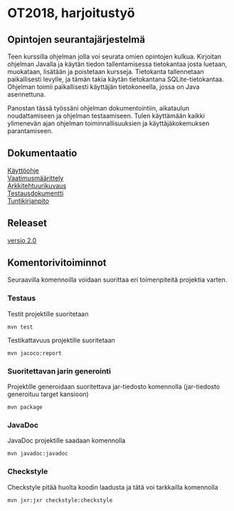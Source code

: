 # OT2018, harjoitustyö  

## Opintojen seurantajärjestelmä

Teen kurssilla ohjelman jolla voi seurata omien opintojen kulkua. Kirjoitan ohjelman Javalla ja käytän tiedon tallentamisessa
tietokantaa josta luetaan, muokataan, lisätään ja poistetaan kursseja. Tietokanta tallennetaan paikallisesti levylle, ja
tämän takia käytän tietokantana SQLite-tietokantaa. Ohjelman toimii paikallisesti käyttäjän tietokoneella, jossa on Java asennettuna.
  
Panostan tässä työssäni ohjelman dokumentointiin, aikataulun noudattamiseen ja ohjelman testaamiseen. Tulen käyttämään kaikki ylimenevän ajan ohjelman toiminnallisuuksien ja käyttäjäkokemuksen parantamiseen.


## Dokumentaatio
[Käyttöohje](https://github.com/joonissi/ot-harjoitustyo/blob/master/dokumentaatio/kayttoohje.md)  
[Vaatimusmäärittely](https://github.com/joonissi/ot-harjoitustyo/blob/master/dokumentaatio/vaatimusmaarittely.md)  
[Arkkitehtuurikuvaus](https://github.com/joonissi/ot-harjoitustyo/blob/master/dokumentaatio/arkkitehtuuri.md)  
[Testausdokumentti](https://github.com/joonissi/ot-harjoitustyo/blob/master/dokumentaatio/testaus.md)  
[Tuntikirjanpito](https://github.com/joonissi/ot-harjoitustyo/blob/master/dokumentaatio/tuntikirjanpito.md)  

## Releaset

[versio 2.0](https://github.com/joonissi/ot-harjoitustyo/releases/tag/2.0)

## Komentorivitoiminnot
Seuraavilla komennoilla voidaan suorittaa eri toimenpiteitä projektia varten.

### Testaus  
Testit projektille suoritetaan  
```
mvn test
```
Testikattavuus projektille suoritetaan  
```
mvn jacoco:report
```
  
### Suoritettavan jarin generointi  
Projektille generoidaan suoritettava jar-tiedosto komennolla (jar-tiedosto generoituu target kansioon)  
```
mvn package
```
  
###  JavaDoc  
JavaDoc projektille saadaan komennolla  
```
mvn javadoc:javadoc
```
  
### Checkstyle  
Checkstyle pitää huolta koodin laadusta ja tätä voi tarkkailla komennolla  
```
mvn jxr:jxr checkstyle:checkstyle
```
  


